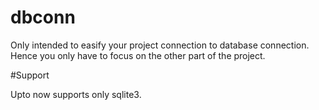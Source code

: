 # dbconn

Only intended to easify your project connection to database connection. Hence you only have to focus on the other part of the project.

#Support

Upto now supports only sqlite3.
